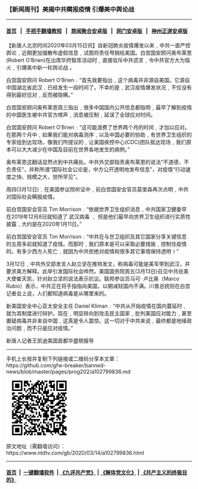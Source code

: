 ### 【新闻周刊】美揭中共瞒报疫情  引爆美中舆论战
------------------------

#### [首页](https://github.com/gfw-breaker/banned-news/blob/master/README.md) &nbsp;&nbsp;|&nbsp;&nbsp; [手把手翻墙教程](https://github.com/gfw-breaker/guides/wiki) &nbsp;&nbsp;|&nbsp;&nbsp; [禁闻聚合安卓版](https://github.com/gfw-breaker/bn-android) &nbsp;&nbsp;|&nbsp;&nbsp; [网门安卓版](https://github.com/oGate2/oGate) &nbsp;&nbsp;|&nbsp;&nbsp; [神州正道安卓版](https://github.com/SzzdOgate/update) 



<div><div class="post_content" itemprop="articleBody">
 <p>
  【新唐人北京时间2020年03月15日讯】自新冠肺炎疫情爆发以来﹐中共一直严控舆论﹐近期更加强散布虚假信息﹐试图将责任甩锅给美国。白宫国安顾问奥布莱恩(Robert O’Brien)在出席华府智库活动时﹐直接驳斥中共谎言﹐令中共官方大为恼火﹐引爆美中新一轮舆论战 。
 </p>
 <p>
  白宫国安顾问 Robert O’Brien﹕“首先我要指出﹐这个病毒并非源自美国。它源自中国湖北省武汉﹐已经发生一段时间了。不幸的是﹐武汉疫情爆发状况﹐不仅没有得到最好应对﹐反而被隐瞒。”
 </p>
 <p>
  白宫国安顾问奥布莱恩周三指出﹐很多中国国内公开信息都指明﹐最早了解到疫情的中国医生被中共官方噤声﹐消息被压制﹐延误了全球应对时间。
 </p>
 <p>
  白宫国安顾问 Robert O’Brien﹕“这可能浪费了世界两个月的时间﹐才加以应对。在那两个月中﹐如果我们能对病毒测序﹐以及中国必要的协助﹐有世界卫生组织的专家组到达现场，像我们所提议的﹐让美国疾控中心(CDC)团队抵达现场﹐我们原本可以大大减少在中国及目前在世界各地发生的病例。”
 </p>
 <p>
  奥布莱恩这翻话显然点到中共痛处。中共外交部指责奥布莱恩的说法“不道德，不负责任”，并称所谓“国际社会公论是，中方公开透明地发布信息”，对疫情“行动速度之快、规模之大，世所罕见”。
 </p>
 <p>
  周四(3月12日)﹐在美国参议院听证中﹐前白宫国安会官员莫里森再次点明﹐中共对国际社会瞒报疫情。
 </p>
 <p>
  前白宫国安会官员 Tim Morrison﹕“依据世界卫生组织消息﹐中共国家卫健委早在2019年12月8日就知道了
  <ok href="https://www.ntdtv.com/gb/武汉病毒.htm">
   武汉病毒
  </ok>
  ﹐ 但是他们最早向世界卫生组织进行实质性披露﹐大约是在2020年1月11日。”
 </p>
 <p>
  前白宫国安会官员 Tim Morrison﹕“中共在与世卫组织及其它国家分享关键信息的五周多前就知道了疫情。而那时﹐我们原本是可以采取必要措施﹐控制住疫情的。有多少西方人死亡﹐就因为中共拒绝对疫情和很多其它事情保持透明﹖”
 </p>
 <p>
  3月12日﹐中共外交部发言人赵立坚在推特发文，称病毒可能是美军带到武汉，并要求美方解释。此举引发国际社会哗然。美国国务院周五(3月13日)召见中共驻美大使崔天凯，针对赵立坚的说法表示抗议。联邦参议员马可· 卢比奥（Marco Rubio）表示，中共正在将手指指向美国，以期减轻国内不满。川普总统则在白宫记者会上说，人们都知道病毒是从哪里来的。
 </p>
 <p>
  新美国安全中心亚太安全主任 Daniel Kliman﹕“中共从开始疫情在国内蔓延时﹐就为其制度进行辩护。现在﹐明显转向到攻击民主国家﹐批判美国应对能力﹐甚至置疑病毒并非来自中国﹐这真是令人震惊。这一切对于中共来说﹐最终都是地缘政治问题﹐而不只是应对疫情。”
 </p>
 <p>
  新唐人记者王凯迪美国首都华盛顿报导
 </p>
 <div class="single_ad">
 </div>
</div>
</div>
<hr/>
手机上长按并复制下列链接或二维码分享本文章：<br/>
https://github.com/gfw-breaker/banned-news/blob/master/pages/prog202/a102799836.md <br/>
<a href='https://github.com/gfw-breaker/banned-news/blob/master/pages/prog202/a102799836.md'><img src='https://github.com/gfw-breaker/banned-news/blob/master/pages/prog202/a102799836.md.png'/></a> <br/>
原文地址（需翻墙访问）：https://www.ntdtv.com/gb/2020/03/14/a102799836.html


------------------------
#### [首页](https://github.com/gfw-breaker/banned-news/blob/master/README.md) &nbsp;|&nbsp; [一键翻墙软件](https://github.com/gfw-breaker/nogfw/blob/master/README.md) &nbsp;| [《九评共产党》](https://github.com/gfw-breaker/9ping.md/blob/master/README.md#九评之一评共产党是什么) | [《解体党文化》](https://github.com/gfw-breaker/jtdwh.md/blob/master/README.md) | [《共产主义的终极目的》](https://github.com/gfw-breaker/gczydzjmd.md/blob/master/README.md)


<img src='http://gfw-breaker.win/banned-news/pages/prog202/a102799836.md' width='0px' height='0px'/>
